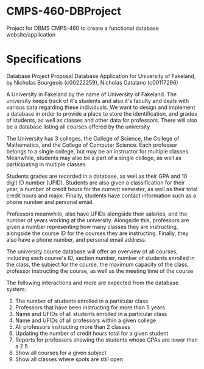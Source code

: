 # CMPS-460-DBProject
Project for DBMS CMPS-460 to create a functional database website/application

# Specifications
Database Project Proposal
Database Application for University of Fakeland, by Nicholas Bourgeois (c00222259), Nicholas Catalano (c00117296)

A University in Fakeland by the name of University of Fakeland. The university keeps track of it's students and also it's faculty and deals with various data regarding these individuals. We want to design and implement a database in order to provide a place to store the identification, and grades of students, as well as classes and other data for professors. There will also be a database listing all courses offered by the university

The University has 3 colleges, the College of Science, the College of Mathematics, and the College of Computer Science. Each professor belongs to a single college, but may be an instructor for multiple classes. Meanwhile, students may also be a part of a single college, as well as participating in multiple classes

Students grades are recorded in a database, as well as their GPA and 10 digit ID number (UFID). Students are also given a classification for their year, a number of credit hours for the current semester, as well as their total credit hours and major. Finally, students have contact information such as a phone number and personal email.

Professors meanwhile, also have UFIDs alongside their salaries, and the number of years working at the university. Alongside this, professors are given a number representing how many classes they are instructing, alongside the course ID for the courses they are instructing. Finally, they also have a phone number, and personal email address.

The university course database will offer an overview of all courses, including each course's ID, section number, number of students enrolled in the class, the subject for the course, the maximum capacity of the class, professor instructing the course, as well as the meeting time of the course

The following interactions and more are expected from the database system:

1. The number of students enrolled in a particular class
3. Professors that have been instructing for more than 5 years
4. Name and UFIDs of all students enrolled in a particular class
5. Name and UFIDs of all professors within a given college
6. All professors instructing more than 2 classes
7. Updating the number of credit hours total for a given student
8. Reports for professors showing the students whose GPAs are lower than a 2.5
9. Show all courses for a given subject
10. Show all classes where spots are still open
